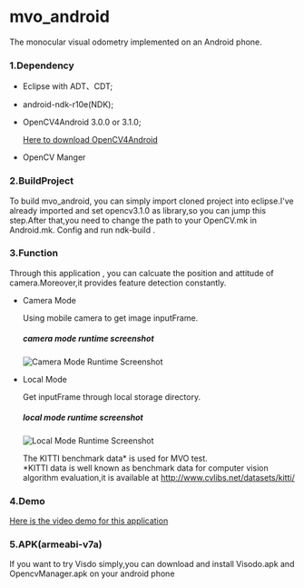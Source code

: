 # mvo_android
The monocular visual odometry implemented on an Android phone.
### 1.Dependency
* Eclipse with ADT、CDT;

* android-ndk-r10e(NDK);
* OpenCV4Android 3.0.0 or 3.1.0;

  [Here to download OpenCV4Android](http://opencv.org/downloads.html)
* OpenCV Manger

### 2.BuildProject
To build mvo_android, you can simply import cloned project into eclipse.I've already imported and set opencv3.1.0 as library,so you can jump this step.After that,you need to change the path to your OpenCV.mk in Android.mk. Config and run ndk-build . 

### 3.Function
Through this application , you can calcuate the position and attitude of camera.Moreover,it provides feature detection constantly.

* Camera Mode

  Using mobile camera to get image inputFrame.
  ##### camera mode runtime screenshot
  ![Camera Mode Runtime Screenshot](http://7xqxgd.com1.z0.glb.clouddn.com/camrea_%E5%89%AF%E6%9C%AC.png)
* Local Mode

  Get inputFrame through local storage directory.
  ##### local mode runtime screenshot
  ![Local Mode Runtime Screenshot](http://7xqxgd.com1.z0.glb.clouddn.com/Screenshot_2016-06-06-18-17-52.png?imageView/2/w/619/q/90)
  
  The KITTI benchmark data* is used for MVO test.    
  *KITTI data is well known as benchmark data for computer vision algorithm evaluation,it
  is available at http://www.cvlibs.net/datasets/kitti/ 

### 4.Demo
  [Here is the video demo for this application](http://v.youku.com/v_show/id_XMTU5OTQ5Njk0NA==.html?x&sharefrom=android)
  
### 5.APK(armeabi-v7a)
  If you want to try Visdo simply,you can download and install Visodo.apk and OpencvManager.apk on your android phone 

